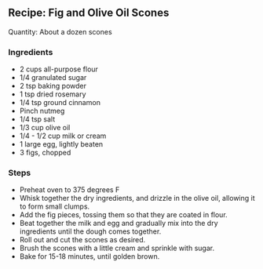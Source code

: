 ## Recipe: Fig and Olive Oil Scones
Quantity: About a dozen scones  

### Ingredients
 - 2 cups all-purpose flour
 - 1/4 granulated sugar
 - 2 tsp baking powder
 - 1 tsp dried rosemary
 - 1/4 tsp ground cinnamon
 - Pinch nutmeg
 - 1/4 tsp salt
 - 1/3 cup olive oil
 - 1/4 - 1/2 cup milk or cream
 - 1 large egg, lightly beaten
 - 3 figs, chopped

### Steps
 - Preheat oven to 375 degrees F
 - Whisk together the dry ingredients, and drizzle in the olive oil, allowing it to form small clumps.
 - Add the fig pieces, tossing them so that they are coated in flour.
 - Beat together the milk and egg and gradually mix into the dry ingredients until the dough comes together.
 - Roll out and cut the scones as desired.
 - Brush the scones with a little cream and sprinkle with sugar.
 - Bake for 15-18 minutes, until golden brown.


